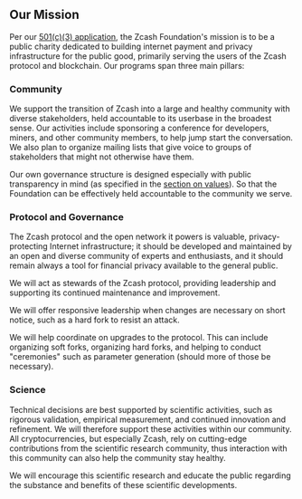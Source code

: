 
<h2 id="mission">Our Mission</h2>

Per our [501(c)(3) application](IncorporationDocs/Zcash%20Foundation%201023.pdf), the Zcash Foundation's mission is to be a public charity dedicated to building internet payment and privacy infrastructure for the public good, primarily serving the users of the Zcash protocol and blockchain. Our programs span three main pillars:

### Community

We support the transition of Zcash into a large and healthy community with diverse stakeholders, held accountable to its userbase in the broadest sense. Our activities include sponsoring a conference for developers, miners, and other community members, to help jump start the conversation. We also plan to organize mailing lists that give voice to groups of stakeholders that might not otherwise have them.

Our own governance structure is designed especially with public transparency in mind (as specified in the [section on values](https://www.zfnd.org/about/#values)). So that the Foundation can be effectively held accountable to the community we serve.

### Protocol and Governance

The Zcash protocol and the open network it powers is valuable, privacy-protecting Internet infrastructure; it should be developed and maintained by an open and diverse community of experts and enthusiasts, and it should remain always a tool for financial privacy available to the general public.

We will act as stewards of the Zcash protocol, providing leadership and supporting its continued maintenance and improvement.  

We will offer responsive leadership when changes are necessary on short notice, such as a hard fork to resist an attack.

We will help coordinate on upgrades to the protocol. This can include organizing soft forks, organizing hard forks, and helping to conduct "ceremonies" such as parameter generation (should more of those be necessary). 

### Science

Technical decisions are best supported by scientific activities, such as rigorous validation, empirical measurement, and continued innovation and refinement. We will therefore support these activities within our community. All cryptocurrencies, but especially Zcash, rely on cutting-edge contributions from the scientific research community, thus interaction with this community can also help the community stay healthy.

We will encourage this scientific research and educate the public regarding the substance and benefits of these scientific developments.
